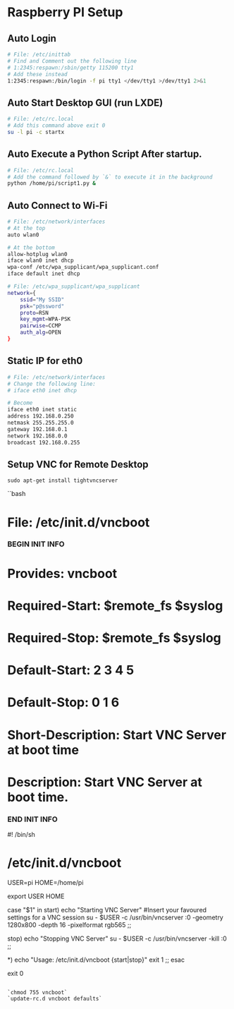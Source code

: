 # Raspberry PI Setup

## Auto Login

```bash
# File: /etc/inittab
# Find and Comment out the following line
# 1:2345:respawn:/sbin/getty 115200 tty1
# Add these instead
1:2345:respawn:/bin/login -f pi tty1 </dev/tty1 >/dev/tty1 2>&1
```

## Auto Start Desktop GUI (run LXDE)

```bash
# File: /etc/rc.local
# Add this command above exit 0
su -l pi -c startx
```

## Auto Execute a Python Script After startup.
```bash
# File: /etc/rc.local
# Add the command followed by `&` to execute it in the background
python /home/pi/script1.py &
```

## Auto Connect to Wi-Fi
```bash
# File: /etc/network/interfaces
# At the top
auto wlan0

# At the bottom
allow-hotplug wlan0
iface wlan0 inet dhcp
wpa-conf /etc/wpa_supplicant/wpa_supplicant.conf
iface default inet dhcp
```

```bash
# File: /etc/wpa_supplicant/wpa_supplicant
network={
    ssid="My SSID"
    psk="p@ssword"
    proto=RSN
    key_mgmt=WPA-PSK
    pairwise=CCMP
    auth_alg=OPEN
}

```

## Static IP for eth0
```bash
# File: /etc/network/interfaces
# Change the following line:
# iface eth0 inet dhcp

# Become
iface eth0 inet static
address 192.168.0.250
netmask 255.255.255.0
gateway 192.168.0.1
network 192.168.0.0
broadcast 192.168.0.255
```

## Setup VNC for Remote Desktop
`sudo apt-get install tightvncserver`

``bash
# File: /etc/init.d/vncboot

### BEGIN INIT INFO
# Provides: vncboot
# Required-Start: $remote_fs $syslog
# Required-Stop: $remote_fs $syslog
# Default-Start: 2 3 4 5
# Default-Stop: 0 1 6
# Short-Description: Start VNC Server at boot time
# Description: Start VNC Server at boot time.
### END INIT INFO

#! /bin/sh
# /etc/init.d/vncboot

USER=pi
HOME=/home/pi

export USER HOME

case "$1" in
 start)
  echo "Starting VNC Server"
  #Insert your favoured settings for a VNC session
  su - $USER -c /usr/bin/vncserver :0 -geometry 1280x800 -depth 16 -pixelformat rgb565
  ;;

 stop)
  echo "Stopping VNC Server"
  su - $USER -c /usr/bin/vncserver -kill :0
  ;;

 *)
  echo "Usage: /etc/init.d/vncboot {start|stop}"
  exit 1
  ;;
esac

exit 0
```

`chmod 755 vncboot`
`update-rc.d vncboot defaults`

